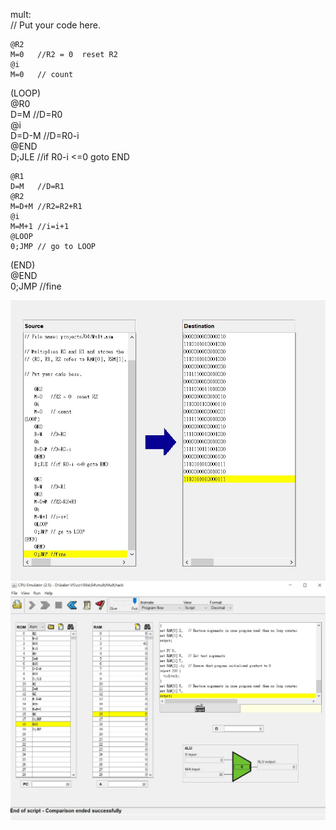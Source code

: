mult:  
// Put your code here.  

    @R2  
    M=0   //R2 = 0  reset R2  
    @i  
    M=0   // count  
(LOOP)  
    @R0  
    D=M   //D=R0  
    @i  
    D=D-M //D=R0-i  
    @END  
    D;JLE //if R0-i <=0 goto END  
  
    @R1  
    D=M   //D=R1  
    @R2  
    M=D+M //R2=R2+R1  
    @i  
    M=M+1 //i=i+1  
    @LOOP  
    0;JMP // go to LOOP  
(END)  
    @END  
    0;JMP //fine  

<img src="hw8_1.jpg"  align=center />
<img src="hw8_2.jpg"  align=center />